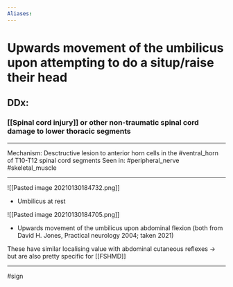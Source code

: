 ```yaml
---
Aliases:
---
```

# Upwards movement of the umbilicus upon attempting to do a situp/raise their head
## DDx:
### [[Spinal cord injury]] or other non-traumatic spinal cord damage to lower thoracic segments

---
Mechanism: Desctructive lesion to anterior horn cells in the #ventral_horn of T10-T12 spinal cord segments
Seen in: #peripheral_nerve #skeletal_muscle 

---

![[Pasted image 20210130184732.png]]
- Umbilicus at rest

![[Pasted image 20210130184705.png]]
- Upwards movement of the umbilicus upon abdominal flexion (both from David H. Jones, Practical neurology 2004; taken 2021)

These have similar localising value with abdominal cutaneous reflexes -> but are also pretty specific for [[FSHMD]]


---
#sign 